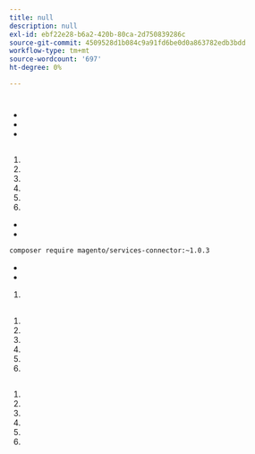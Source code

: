 ```yaml
---
title: null
description: null
exl-id: ebf22e28-b6a2-420b-80ca-2d750839286c
source-git-commit: 4509528d1b084c9a91fd6be0d0a863782edb3bdd
workflow-type: tm+mt
source-wordcount: '697'
ht-degree: 0%

---
```


# 

>
>
>



## 

- 
- 
- 

## 



1. 

1. 

1. 

1. 

1. 

1. 

   - 

   - 

   ```bash
   composer require magento/services-connector:~1.0.3
   ```

   - 

   - 


1. 

## 



## 



1. 

1. 

1. 

1. 

   

1. 

   

1. 

## 

1. 

1. 

1. 

1. 

1. 

1. 
